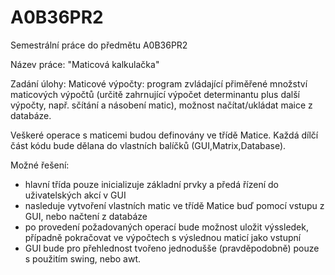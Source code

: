 A0B36PR2
========

Semestrální práce do předmětu A0B36PR2


Název práce: "Maticová kalkulačka"

Zadání úlohy: Maticové výpočty: program zvládající přiměřené množství maticových výpočtů (určitě zahrnující
výpočet determinantu plus další výpočty, např. sčítání a násobení matic), možnost načítat/ukládat maice z databáze.


Veškeré operace s maticemi budou definovány ve třídě Matice.
Každá dílčí část kódu bude dělana do vlastních balíčků (GUI,Matrix,Database).

Možné řešení:

- hlavní třída pouze inicializuje základní prvky a předá řízení do uživatelských akcí v GUI
- nasleduje vytvoření vlastních matic ve třídě Matice buď pomocí vstupu z GUI, nebo načtení z databáze
- po provedení požadovaných operací bude možnost uložit výssledek, případně pokračovat ve výpočtech s výslednou maticí jako vstupní
- GUI bude pro přehlednost tvořeno jednodušše (pravděpodobně) pouze s použitím swing, nebo awt.
